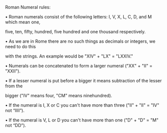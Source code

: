 Roman Numeral rules:

• Roman numerals consist of the following letters: I, V, X, L, C, D, and M which mean one,

five, ten, fifty, hundred, five hundred and one thousand respectively.

• As we are in Rome there are no such things as decimals or integers, we need to do this

with the strings. An example would be "XIV" + "LX" = "LXXIV."

• Numerals can be concatenated to form a larger numeral ("XX" + "II" = "XXII").

• If a lesser numeral is put before a bigger it means subtraction of the lesser from the

bigger ("IV" means four, "CM" means ninehundred).

• If the numeral is I, X or C you can't have more than three ("II" + "II" = "IV" not “IIII”).

• If the numeral is V, L or D you can't have more than one ("D" + "D" = "M" not “DD”).
